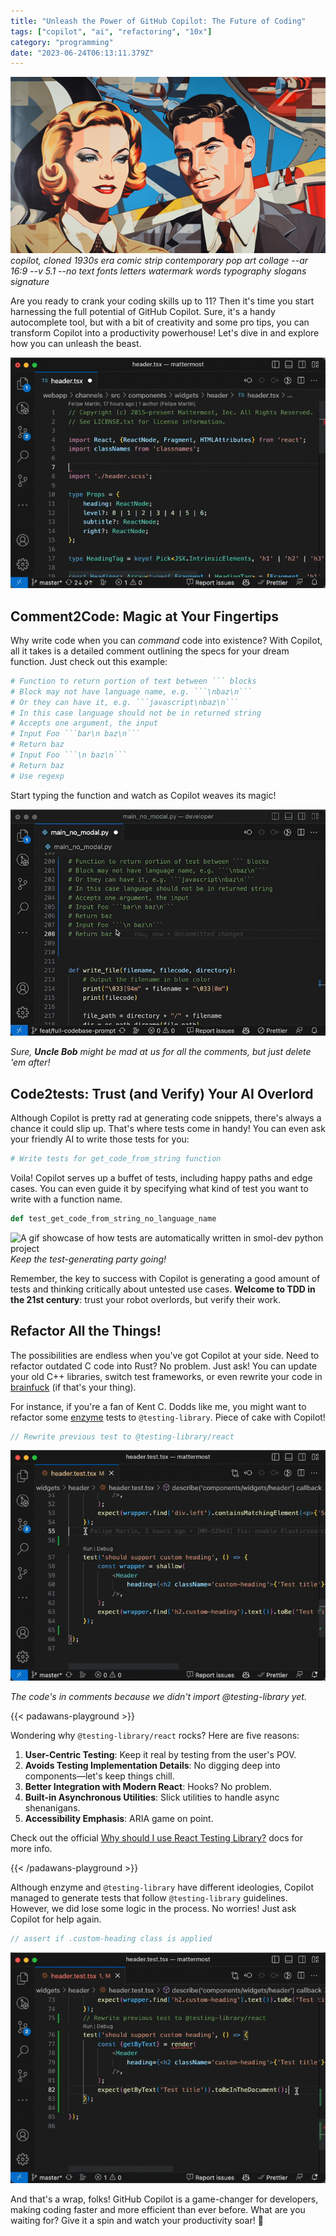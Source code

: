 ```yaml
---
title: "Unleash the Power of GitHub Copilot: The Future of Coding"
tags: ["copilot", "ai", "refactoring", "10x"]
category: "programming"
date: "2023-06-24T06:13:11.379Z"
---
```


![Copilot](./05-copilot-pro.png)
_copilot, cloned 1930s era comic strip contemporary pop art collage --ar 16:9 --v 5.1 --no text fonts letters watermark words typography slogans signature_

Are you ready to crank your coding skills up to 11? Then it's time you start harnessing the full potential of GitHub Copilot. Sure, it's a handy autocomplete tool, but with a bit of creativity and some pro tips, you can transform Copilot into a productivity powerhouse! Let's dive in and explore how you can unleash the beast.

![Copilot writing a haiku about legacy code](./05-copilot-pro.gif)

## Comment2Code: Magic at Your Fingertips

Why write code when you can _command_ code into existence? With Copilot, all it takes is a detailed comment outlining the specs for your dream function. Just check out this example:

```python
# Function to return portion of text between ``` blocks
# Block may not have language name, e.g. ```\nbaz\n```
# Or they can have it, e.g. ```javascript\nbaz\n```
# In this case language should not be in returned string
# Accepts one argument, the input
# Input Foo ```bar\n baz\n```
# Return baz
# Input Foo ```\n baz\n```
# Return baz
# Use regexp
```

Start typing the function and watch as Copilot weaves its magic!

![A gif showcase of how previous comments work in a python smol-developer project](./05-copilot-pro-comment-to-code.gif)

_Sure, **Uncle Bob** might be mad at us for all the comments, but just delete 'em after!_

## Code2tests: Trust (and Verify) Your AI Overlord

Although Copilot is pretty rad at generating code snippets, there's always a chance it could slip up. That's where tests come in handy! You can even ask your friendly AI to write those tests for you:

```python
# Write tests for get_code_from_string function
```

Voila! Copilot serves up a buffet of tests, including happy paths and edge cases. You can even guide it by specifying what kind of test you want to write with a function name.

```python
def test_get_code_from_string_no_language_name
```

![A gif showcase of how tests are automatically written in smol-dev python project](./05-copilot-pro-code-to-test.gif)
_Keep the test-generating party going!_

Remember, the key to success with Copilot is generating a good amount of tests and thinking critically about untested use cases. **Welcome to TDD in the 21st century**: trust your robot overlords, but verify their work.

## Refactor All the Things!

The possibilities are endless when you've got Copilot at your side. Need to refactor outdated C code into Rust? No problem. Just ask! You can update your old C++ libraries, switch test frameworks, or even rewrite your code in [brainfuck](https://www.youtube.com/watch?v=hdHjjBS4cs8) (if that's your thing). 

For instance, if you're a fan of Kent C. Dodds like me, you might want to refactor some [enzyme](https://github.com/mattermost/mattermost/blob/cad2df12591ac05a94ffe15519f100bb5209d3a0/webapp/channels/src/components/widgets/header/header.test.tsx#L6) tests to `@testing-library`. Piece of cake with Copilot!

```typescript
// Rewrite previous test to @testing-library/react
```

![A gif showcase of how this command helps to refactor mattermost tests](./05-copilot-pro-test-refactoring.gif)

_The code's in comments because we didn't import @testing-library yet._

{{< padawans-playground >}}

Wondering why `@testing-library/react` rocks? Here are five reasons:

1. **User-Centric Testing**: Keep it real by testing from the user's POV.
2. **Avoids Testing Implementation Details**: No digging deep into components—let's keep things chill.
3. **Better Integration with Modern React**: Hooks? No problem.
4. **Built-in Asynchronous Utilities**: Slick utilities to handle async shenanigans.
5. **Accessibility Emphasis**: ARIA game on point.

Check out the official [Why should I use React Testing Library?](https://testing-library.com/docs/react-testing-library/migrate-from-enzyme/#why-should-i-use-react-testing-library) docs for more info.

{{< /padawans-playground >}}

Although enzyme and `@testing-library` have different ideologies, Copilot managed to generate tests that follow `@testing-library` guidelines. However, we did lose some logic in the process. No worries! Just ask Copilot for help again.

```typescript
// assert if .custom-heading class is applied
```

![A gif showcase of how this additional comment helps in mattermost project](./05-copilot-pro-test-refactoring-add.gif)

And that's a wrap, folks! GitHub Copilot is a game-changer for developers, making coding faster and more efficient than ever before. What are you waiting for? Give it a spin and watch your productivity soar! 🚀